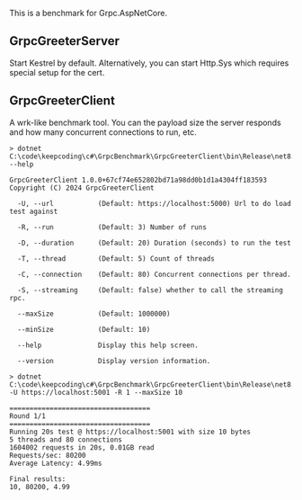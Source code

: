This is a benchmark for Grpc.AspNetCore.

## GrpcGreeterServer
Start Kestrel by default. Alternatively, you can start Http.Sys which requires special setup for the cert.

## GrpcGreeterClient
A wrk-like benchmark tool. You can the payload size the server responds and how many concurrent connections to run, etc.

```
> dotnet C:\code\keepcoding\c#\GrpcBenchmark\GrpcGreeterClient\bin\Release\net8.0\GrpcGreeterClient.dll --help

GrpcGreeterClient 1.0.0+67cf74e652802bd71a98dd0b1d1a4304ff183593
Copyright (C) 2024 GrpcGreeterClient

  -U, --url           (Default: https://localhost:5000) Url to do load test against

  -R, --run           (Default: 3) Number of runs

  -D, --duration      (Default: 20) Duration (seconds) to run the test

  -T, --thread        (Default: 5) Count of threads

  -C, --connection    (Default: 80) Concurrent connections per thread.

  -S, --streaming     (Default: false) whether to call the streaming rpc.

  --maxSize           (Default: 1000000)

  --minSize           (Default: 10)

  --help              Display this help screen.

  --version           Display version information.
```

```
> dotnet C:\code\keepcoding\c#\GrpcBenchmark\GrpcGreeterClient\bin\Release\net8.0\GrpcGreeterClient.dll -U https://localhost:5001 -R 1 --maxSize 10

===================================
Round 1/1
===================================
Running 20s test @ https://localhost:5001 with size 10 bytes
5 threads and 80 connections
1604002 requests in 20s, 0.01GB read
Requests/sec: 80200
Average Latency: 4.99ms

Final results:
10, 80200, 4.99
```
